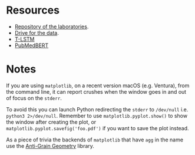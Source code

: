 # Resources
  * [Repository of the laboratories](https://github.com/bardhprenkaj/ML_labs2022).
  * [Drive for the data](https://drive.google.com/drive/folders/1VeZftDc1KntjZnzwevh2V9YzXGG-6ri0?usp=share_link).
  * [T-LSTM](https://ieeexplore.ieee.org/document/8767922)
  * [PubMedBERT](https://microsoft.github.io/BLURB/models.html)

# Notes
If you are using `matplotlib`, on a recent version macOS (e.g. Ventura), from
the command line, it can report crushes when the window goes in and out of focus
on the `stderr`.

To avoid this you can launch Python redirecting the `stderr` to `/dev/null` i.e.
`python3 2>/dev/null`. Remember to use `matplotlib.pyplot.show()` to show the
window after creating the plot, or `matplotlib.pyplot.savefig('foo.pdf')` if you
want to save the plot instead.

As a piece of trivia the backends of `matplotlib` that have `agg` in the name
use the [Anti-Grain Geometry](https://agg.sourceforge.net/antigrain.com/)
library.
